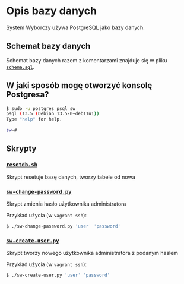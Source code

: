 # Opis bazy danych 

System Wyborczy używa PostgreSQL jako bazy danych. 

## Schemat bazy danych

Schemat bazy danych razem z komentarzami znajduje się w pliku [**`schema.sql`**](./schema.sql).

## W jaki sposób mogę otworzyć konsolę Postgresa?

```bash
$ sudo -u postgres psql sw
psql (13.5 (Debian 13.5-0+deb11u1))
Type "help" for help.

sw=#
```

## Skrypty

### [`resetdb.sh`](./resetdb.sh)

Skrypt resetuje bazę danych, tworzy tabele od nowa

### [`sw-change-password.py`](./sw-change-password.py)

Skrypt zmienia hasło użytkownika administratora

Przykład użycia (w `vagrant ssh`):

```bash
$ ./sw-change-password.py 'user' 'password'
```

### [`sw-create-user.py`](./sw-create-user.py)

Skrypt tworzy nowego użytkownika administratora z podanym hasłem

Przykład użycia (w `vagrant ssh`):

```bash
$ ./sw-create-user.py 'user' 'password'
```
